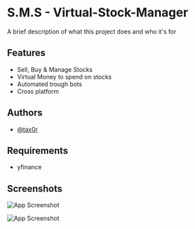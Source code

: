 
# S.M.S - Virtual-Stock-Manager

A brief description of what this project does and who it's for


## Features

- Sell, Buy & Manage Stocks
- Virtual Money to spend on stocks
- Automated trough bots
- Cross platform


## Authors

- [@tax0r](https://github.com/tax0r)


## Requirements

- yfinance


## Screenshots

![App Screenshot](https://i.imgur.com/9En2P9w.png)

![App Screenshot](https://i.imgur.com/Eoi0RsA.png)


